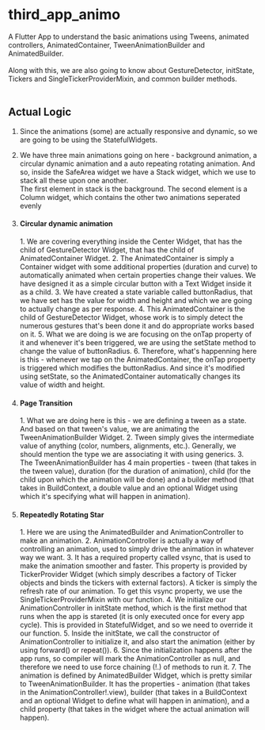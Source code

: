 # third_app_animo

A Flutter App to understand the basic animations using Tweens, animated controllers, AnimatedContainer, TweenAnimationBuilder and AnimatedBuilder. <br/>
<br/>
Along with this, we are also going to know about GestureDetector, initState, Tickers and SingleTickerProviderMixin, and common builder methods. <br/>
<br/>


## Actual Logic

1. Since the animations (some) are actually responsive and dynamic, so we are going to be using the StatefulWidgets.

2. We have three main animations going on here - background animation, a circular dynamic animation and a auto repeating rotating animation. And so, inside the SafeArea widget we have a Stack widget, which we use to stack all these upon one another. <br/>The first element in stack is the background. The second element is a Column widget, which contains the other two animations seperated evenly

3.  <h4>Circular dynamic animation</h4>
    1.  We are covering everything inside the Center Widget, that has the child of GestureDetector Widget, that has the child of AnimatedContainer Widget.
    2.  The AnimatedContainer is simply a Container widget with some additional properties (duration and curve) to automatically animated when certain properties change their values. We have designed it as a simple circular button with a Text Widget inside it as a child.
    3.  We have created a state variable called buttonRadius, that we have set has the value for width and height and which we are going to actually change as per response.
    4.  This AnimatedContainer is the child of GestureDetector Widget, whose work is to simply detect the numerous gestures that's been done it and do appropriate works based on it.
    5.  What we are doing is we are focusing on the onTap property of it and whenever it's been triggered, we are using the setState method to change the value of buttonRadius.
    6.  Therefore, what's happenning here is this - whenever we tap on the AnimatedContainer, the onTap property is triggered which modifies the buttonRadius. And since it's modified using setState, so the AnimatedContainer automatically changes its value of width and height.

4. <h4>Page Transition</h4>
   1. What we are doing here is this - we are defining a tween as a state. And based on that tween's value, we are animating the TweenAnimationBuilder Widget.
   2. Tween simply gives the intermediate value of anything (color, numbers, alignments, etc.). Generally, we should mention the type we are associating it with using generics.
   3. The TweenAnimationBuilder has 4 main properties - tween (that takes in the tween value), duration (for the duration of animation), child (for the child upon which the animation will be done) and a builder method (that takes in BuildContext, a double value and an optional Widget using which it's specifying what will happen in animation).

5. <h4>Repeatedly Rotating Star</h4> 
   1. Here we are using the AnimatedBuilder and AnimationController to make an animation.
   2. AnimationController is actually a way of controlling an animation, used to simply drive the animation in whatever way we want.
   3. It has a required property called vsync, that is used to make the animation smoother and faster. This property is provided by TickerProvider Widget (which simply describes a factory of Ticker objects and binds the tickers with external factors). A ticker is simply the refresh rate of our animation. To get this vsync property, we use the SingleTickerProviderMixin with our function.
   4. We initialize our AnimationController in initState method, which is the first method that runs when the app is stareted (it is only executed once for every app cycle). This is provided in StatefulWidget, and so we need to override it our function.
   5. Inside the initState, we call the constructor of AnimationController to initialize it, and also start the animation (either by using forward() or repeat()).
   6. Since the initialization happens after the app runs, so compiler will mark the AnimationController as null, and therefore we need to use force chaining (!.) of methods to run it.
   7. The animation is defined by AnimatedBuilder Widget, which is pretty similar to TweenAnimationBuilder. It has the properties - animation (that takes in the AnimationController!.view), builder (that takes in a BuildContext and an optional Widget to define what will happen in animation), and a child property (that takes in the widget where the actual animation will happen).